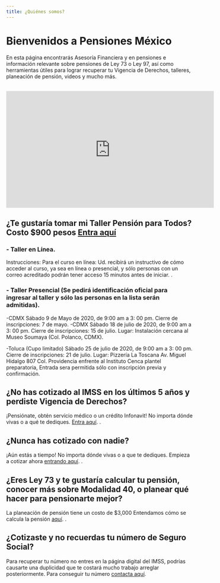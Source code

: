 ```yaml
---
title: ¿Quiénes somos?
---
```


#  Bienvenidos a Pensiones México

En esta página encontrarás Asesoría Financiera y en pensiones e información relevante sobre pensiones de Ley 73 o Ley 97, así como herramientas útiles para lograr recuperar tu Vigencia de Derechos, talleres, planeación de pensión, videos y mucho más. 

<br />

<iframe width="560" height="315" src="https://www.youtube.com/embed/ijkAO70GNP0?rel=0&amp;showinfo=0" frameborder="0" allow="autoplay; encrypted-media" allowfullscreen></iframe>

<br />

## ¿Te gustaría tomar mi Taller Pensión para Todos? Costo $900 pesos [Entra aquí](https://forms.gle/yQB4K18AvVg7yVHH8) 

### - Taller en Línea.
Instrucciones: Para el curso en línea: Ud. recibirá un instructivo de cómo acceder al curso, ya sea en línea o presencial, y sólo personas con un correo acreditado podrán tener acceso 15 minutos antes de iniciar.
.

### - Taller Presencial (Se pedirá identificación oficial para ingresar al taller y sólo las personas en la lista serán admitidas).

-CDMX Sábado 9 de Mayo de 2020,  de 9:00 am a 3: 00 pm. Cierre de inscripciones: 7 de mayo.
-CDMX Sábado 18 de julio de 2020,  de 9:00 am a 3: 00 pm. Cierre de inscripciones: 15 de julio.
Lugar: Instalación cercana al Museo Soumaya (Col. Polanco, CDMX).

-Toluca (Cupo limitado) Sábado 25 de julio de 2020,  de 9:00 am a 3: 00 pm. Cierre de inscripciones: 21 de julio. Lugar: Pizzería La Toscana Av. Miguel Hidalgo 807 Col. Providencia enfrente al Instituto Cenca plantel preparatoria, Entrada sera permitida sólo con inscripción previa y confirmación.
 
## ¿No has cotizado al IMSS en los últimos 5 años y perdiste Vigencia de Derechos? 

¡Pensiónate, obtén servicio médico o un crédito Infonavit! No importa dónde vivas o a qué te dediques. [Entra aquí](https://pensionesmexico.github.io/2019/12/RecuperarVigencia.html).
.

## ¿Nunca has cotizado con nadie? 

¡Aún estás a tiempo! No importa dónde vivas o a que te dediques. Empieza a cotizar ahora [entrando aquí](https://pensionesmexico.github.io/2019/12/RecuperarVigencia.html).
.

## ¿Eres Ley 73 y te gustaría calcular tu pensión, conocer más sobre Modalidad 40, o planear qué hacer para pensionarte mejor? 
La planeación de pensión tiene un costo de $3,000 Entendamos cómo se calcula la pensión [aquí](https://pensionesmexico.org/2018/03/Proyeccion.html).
.

## ¿Cotizaste y no recuerdas tu número de Seguro Social? 

Para recuperar tu número no entres en la página digital del IMSS, podrías causarte una duplicidad que te costará mucho trabajo arreglar posteriormente. Para conseguir tu número [contacta aquí](https://pensionesmexico.github.io/2018/03/contacto.html).
 
